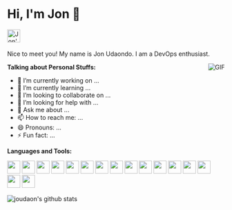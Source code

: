 # Hi, I'm Jon 👋
<!--
```
                             \\\\\\\
                            \\\\\\\\\\\\
                          \\\\\\\\\\\\\\\
  -----------,-|           |C>   // )\\\\|
           ,','|          /    || ,'/////|
---------,','  |         (,    ||   /////
         ||    |          \\  ||||//''''|
         ||    |           |||||||     _|
         ||    |______      `````\____/ \
         ||    |     ,|         _/_____/ \
         ||  ,'    ,' |        /          |
         ||,'    ,'   |       |         \  |
_________|/    ,'     |      /           | |
_____________,'      ,',_____|      |    | |
             |     ,','      |      |    | |
             |   ,','    ____|_____/    /  |
             | ,','  __/ |             /   |
_____________|','   ///_/-------------/   |
              |===========,'
```
-->

<!--
**joudaon/joudaon** is a ✨ _special_ ✨ repository because its `README.md` (this file) appears on your GitHub profile.
https://github.com/kautukkundan/Awesome-Profile-README-templates
-->

<a href="https://www.linkedin.com/in/jonudaondo/">
  <img align="left" alt="Jon's LinkdeIn" height="30px" src="https://www.vectorlogo.zone/logos/linkedin/linkedin-icon.svg" />
</a>

<br />
<br />

Nice to meet you! My name is Jon Udaondo. I am a DevOps enthusiast.

<img align="right" alt="GIF" src="https://i.pinimg.com/originals/e4/26/70/e426702edf874b181aced1e2fa5c6cde.gif" />

**Talking about Personal Stuffs:**

- 🔭 I’m currently working on ...
- 🌱 I’m currently learning ...
- 👯 I’m looking to collaborate on ...
- 🤔 I’m looking for help with ...
- 💬 Ask me about ...
- 📫 How to reach me: ...
- 😄 Pronouns: ...
- ⚡ Fun fact: ...

**Languages and Tools:**  

<code><img height="30" src="https://www.vectorlogo.zone/logos/ansible/ansible-icon.svg"></code>
<code><img height="30" src="https://www.vectorlogo.zone/logos/amazon_aws/amazon_aws-icon.svg"></code>
<code><img height="30" src="https://www.vectorlogo.zone/logos/microsoft_azure/microsoft_azure-icon.svg"></code>
<code><img height="30" src="https://www.vectorlogo.zone/logos/gnu_bash/gnu_bash-icon.svg"></code>
<code><img height="30" src="https://www.vectorlogo.zone/logos/docker/docker-icon.svg"></code>
<code><img height="30" src="https://www.vectorlogo.zone/logos/helmsh/helmsh-icon.svg"></code>
<code><img height="30" src="https://www.vectorlogo.zone/logos/git-scm/git-scm-icon.svg"></code>
<code><img height="30" src="https://www.vectorlogo.zone/logos/gitlab/gitlab-icon.svg"></code>
<code><img height="30" src="https://www.vectorlogo.zone/logos/jenkins/jenkins-icon.svg"></code>
<code><img height="30" src="https://www.vectorlogo.zone/logos/kubernetes/kubernetes-icon.svg"></code>
<code><img height="30" src="https://www.vectorlogo.zone/logos/linux/linux-icon.svg"></code>
<code><img height="30" src="https://www.vectorlogo.zone/logos/packerio/packerio-icon.svg"></code>
<code><img height="30" src="https://www.vectorlogo.zone/logos/python/python-icon.svg"></code>
<code><img height="30" src="https://www.vectorlogo.zone/logos/saltstack/saltstack-icon.svg"></code>
<code><img height="30" src="https://www.vectorlogo.zone/logos/terraformio/terraformio-icon.svg"></code>
<code><img height="30" src="https://www.vectorlogo.zone/logos/vagrantup/vagrantup-icon.svg"></code>

![joudaon's github stats](https://github-readme-stats.vercel.app/api?username=joudaon&show_icons=true&hide_border=true)

